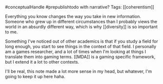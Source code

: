 #conceptualHandle
#prepublishtodo with narrative?
Tags: [[coherentism]]

Everything you know changes the way you take in new information. Someone who grew up in different circumstances than I probably views the world in an absurdly different way, which is why [[diversity]] is so important to me.

Something I've noticed out of other academics is that if you study a field for long enough, you start to see things in the context of that field. I personally am a games researcher, and a lot of times when I'm looking at things I translate them into gaming terms. [[MDA]] is a gaming specific framework, but I extend it a lot to other contexts.

I'll be real, this note made a lot more sense in my head, but whatever, I'm going to keep it up here haha.
